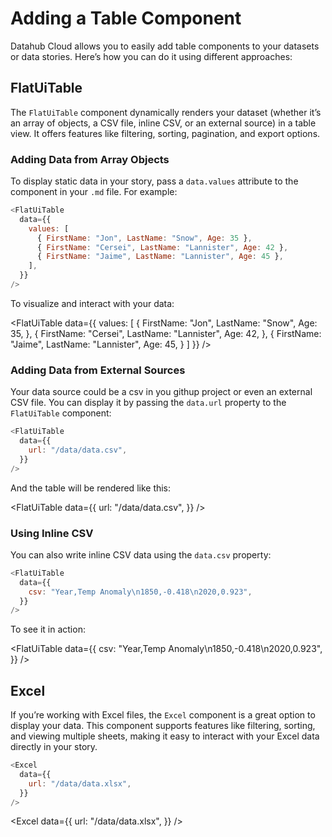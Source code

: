 # Adding a Table Component

Datahub Cloud allows you to easily add table components to your datasets or data stories. Here’s how you can do it using different approaches:

## FlatUiTable

The `FlatUiTable` component dynamically renders your dataset (whether it’s an array of objects, a CSV file, inline CSV, or an external source) in a table view. It offers features like filtering, sorting, pagination, and export options.

### Adding Data from Array Objects

To display static data in your story, pass a `data.values` attribute to the component in your `.md` file. For example:

```js
<FlatUiTable
  data={{
    values: [
      { FirstName: "Jon", LastName: "Snow", Age: 35 },
      { FirstName: "Cersei", LastName: "Lannister", Age: 42 },
      { FirstName: "Jaime", LastName: "Lannister", Age: 45 },
    ],
  }}
/>
```

To visualize and interact with your data:

<FlatUiTable
data={{
    values: [
      {
        FirstName: "Jon",
        LastName: "Snow",
        Age: 35,
      },
      {
        FirstName: "Cersei",
        LastName: "Lannister",
        Age: 42,
      },
      {
        FirstName: "Jaime",
        LastName: "Lannister",
        Age: 45,
      }
    ]
  }}
/>

### Adding Data from External Sources

Your data source could be a csv in you githup project or even an external CSV file. You can display it by passing the `data.url` property to the `FlatUiTable` component:

```js
<FlatUiTable
  data={{
    url: "/data/data.csv",
  }}
/>
```

And the table will be rendered like this:

<FlatUiTable
data={{
    url: "/data/data.csv",
  }}
/>

### Using Inline CSV

You can also write inline CSV data using the `data.csv` property:

```js
<FlatUiTable
  data={{
    csv: "Year,Temp Anomaly\n1850,-0.418\n2020,0.923",
  }}
/>
```

To see it in action:

<FlatUiTable
data={{
    csv: "Year,Temp Anomaly\n1850,-0.418\n2020,0.923",
  }}
/>

## Excel

If you’re working with Excel files, the `Excel` component is a great option to display your data. This component supports features like filtering, sorting, and viewing multiple sheets, making it easy to interact with your Excel data directly in your story.

```js
<Excel
  data={{
    url: "/data/data.xlsx",
  }}
/>
```

<Excel
data={{
    url: "/data/data.xlsx",
  }}
/>
